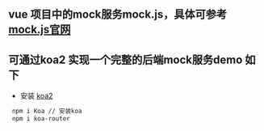 ## vue 项目中的mock服务mock.js，具体可参考[mock.js官网](http://mockjs.com/)

## 可通过koa2 实现一个完整的后端mock服务demo 如下

- 安装 [koa2](https://koajs.com/)
```bash
 npm i Koa // 安装koa
 npm i koa-router

```
